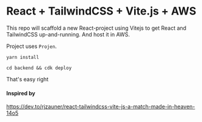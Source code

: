 # React + TailwindCSS + Vite.js + AWS 

This repo will scaffold a new React-project using Vitejs to get React and TailwindCSS up-and-running.
And host it in AWS.

Project uses `Projen`.

```shell
yarn install
```

```shell
cd backend && cdk deploy
```

That's easy right

#### Inspired by

https://dev.to/rjzauner/react-tailwindcss-vite-js-a-match-made-in-heaven-14o5

